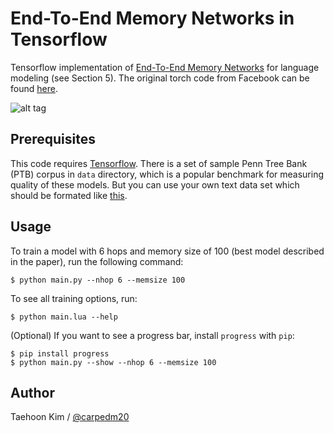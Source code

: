 End-To-End Memory Networks in Tensorflow
========================================

Tensorflow implementation of [End-To-End Memory Networks](http://arxiv.org/abs/1503.08895v4) for language modeling (see Section 5). The original torch code from Facebook can be found [here](https://github.com/facebook/MemNN/).

![alt tag](http://i.imgur.com/nv89JLc.png)


Prerequisites
-------------

This code requires [Tensorflow](https://www.tensorflow.org/). There is a set of sample Penn Tree Bank (PTB) corpus in `data` directory, which is a popular benchmark for measuring quality of these models. But you can use your own text data set which should be formated like [this](data/).


Usage
-----

To train a model with 6 hops and memory size of 100 (best model described in the paper), run the following command:

    $ python main.py --nhop 6 --memsize 100

To see all training options, run:

    $ python main.lua --help

(Optional) If you want to see a progress bar, install `progress` with `pip`:

    $ pip install progress
    $ python main.py --show --nhop 6 --memsize 100


Author
------

Taehoon Kim / [@carpedm20](http://carpedm20.github.io/)
